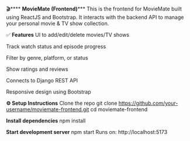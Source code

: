 🎬**** **MovieMate (Frontend)*****
This is the frontend for MovieMate built using ReactJS and Bootstrap. It interacts with the backend API to manage your personal movie & TV show collection.

✅ **Features**
UI to add/edit/delete movies/TV shows

Track watch status and episode progress

Filter by genre, platform, or status

Show ratings and reviews

Connects to Django REST API

Responsive design using Bootstrap

**⚙️ Setup Instructions**
Clone the repo
git clone https://github.com/your-username/moviemate-frontend.git
cd moviemate-frontend

**Install dependencies**
npm install

**Start development server**
npm start
Runs on: http://localhost:5173
